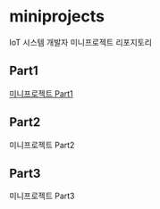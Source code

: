 # miniprojects
IoT 시스템 개발자 미니프로젝트 리포지토리

## Part1
[미니프로젝트 Part1](https://github.com/YoungHunPark0/miniprojects/tree/main/part1)

## Part2
미니프로젝트 Part2

## Part3
미니프로젝트 Part3

